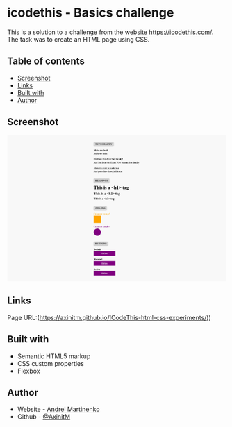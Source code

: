 # icodethis - Basics challenge

This is a solution to a challenge from the website https://icodethis.com/. 
The task was to create an HTML page using CSS.

## Table of contents
- [Screenshot](#screenshot)
- [Links](#links)
- [Built with](#built-with)
- [Author](#author)

## Screenshot

![](screenshot.png)

## Links

Page URL:(https://axinitm.github.io/ICodeThis-html-css-experiments/))

## Built with

- Semantic HTML5 markup
- CSS custom properties
- Flexbox

## Author

- Website - [Andrei Martinenko](https://www.frontender.biz)
- Github - [@AxinitM](https://github.com/AxinitM)
